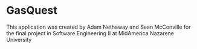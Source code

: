 # GasQuest
This application was created by Adam Nethaway and Sean McConville for the final project in Software Engineering II at MidAmerica Nazarene University

